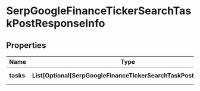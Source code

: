 # SerpGoogleFinanceTickerSearchTaskPostResponseInfo


## Properties

| Name | Type | Description | Notes |
|------------ | ------------- | ------------- | -------------|
**tasks** | **List[Optional[SerpGoogleFinanceTickerSearchTaskPostTaskInfo]]** | array of tasks |[optional]|